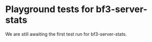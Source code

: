 # Playground tests for bf3-server-stats
We are still awaiting the first test run for bf3-server-stats.
